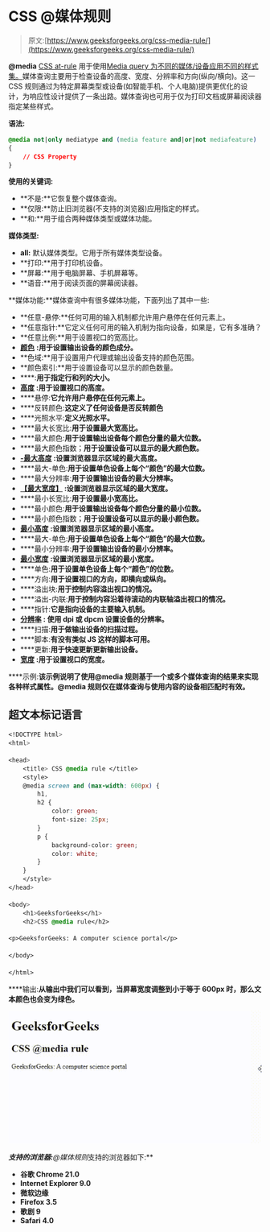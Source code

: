 # CSS @媒体规则

> 原文:[https://www.geeksforgeeks.org/css-media-rule/](https://www.geeksforgeeks.org/css-media-rule/)

**@media** [CSS at-rule](https://www.geeksforgeeks.org/css-at-rules/) 用于使用[Media query 为不同的媒体/设备应用不同的样式集。](https://www.geeksforgeeks.org/css-media-queries/)媒体查询主要用于检查设备的高度、宽度、分辨率和方向(纵向/横向)。这一 CSS 规则通过为特定屏幕类型或设备(如智能手机、个人电脑)提供更优化的设计，为响应性设计提供了一条出路。媒体查询也可用于仅为打印文档或屏幕阅读器指定某些样式。

**语法:**

```css
@media not|only mediatype and (media feature and|or|not mediafeature) 
{
    // CSS Property
}
```

**使用的关键词:**

*   **不是:**它恢复整个媒体查询。
*   **仅限:**防止旧浏览器(不支持的浏览器)应用指定的样式。
*   **和:**用于组合两种媒体类型或媒体功能。

**媒体类型:**

*   **all:** 默认媒体类型。它用于所有媒体类型设备。
*   **打印:**用于打印机设备。
*   **屏幕:**用于电脑屏幕、手机屏幕等。
*   **语音:**用于阅读页面的屏幕阅读器。

**媒体功能:**媒体查询中有很多媒体功能，下面列出了其中一些:

*   **任意-悬停:**任何可用的输入机制都允许用户悬停在任何元素上。
*   **任意指针:**它定义任何可用的输入机制为指向设备，如果是，它有多准确？
*   **任意比例:**用于设置视口的宽高比。
*   [**颜色**](https://www.geeksforgeeks.org/css-colors/) **:用于设置输出设备的颜色成分。**
*   **色域:**用于设置用户代理或输出设备支持的颜色范围。
*   **颜色索引:**用于设置设备可以显示的颜色数量。
*   [](https://www.geeksforgeeks.org/css-grid-property/)****:**用于指定行和列的大小。**
*   **[**高度**](geeksforgeeks.org/css-height-property/) **:用于设置视口的高度。****
*   ****悬停:**它允许用户悬停在任何元素上。**
*   ****反转颜色:**这定义了任何设备是否反转颜色**
*   ****光照水平:**定义光照水平。**
*   ****最大长宽比:**用于设置最大宽高比。**
*   ****最大颜色:**用于设置输出设备每个颜色分量的最大位数。**
*   ****最大颜色指数；**用于设置设备可以显示的最大颜色数。**
*   **[**-最大高度**](https://www.geeksforgeeks.org/css-max-height-property/) **:设置浏览器显示区域的最大高度。****
*   ****最大-单色:**用于设置单色设备上每个“颜色”的最大位数。**
*   ****最大分辨率:**用于设置输出设备的最大分辨率。**
*   **[**【最大宽度】**](https://www.geeksforgeeks.org/css-max-width-property/) **:设置浏览器显示区域的最大宽度。****
*   ****最小长宽比:**用于设置最小宽高比。**
*   ****最小颜色:**用于设置输出设备每个颜色分量的最小位数。**
*   ****最小颜色指数；**用于设置设备可以显示的最小颜色数。**
*   **[**最小高度**](https://www.geeksforgeeks.org/css-min-height-property/) **:设置浏览器显示区域的最小高度。****
*   ****最大-单色:**用于设置单色设备上每个“颜色”的最大位数。**
*   ****最小分辨率:**用于设置输出设备的最小分辨率。**
*   **[**最小宽度**](https://www.geeksforgeeks.org/css-min-width-property/) **:设置浏览器显示区域的最小宽度。****
*   ****单色:**用于设置单色设备上每个“颜色”的位数。**
*   ****方向:**用于设置视口的方向，即横向或纵向。**
*   ****溢出块:**用于控制内容溢出视口的情况。**
*   ****溢出-内联:**用于控制内容沿着待滚动的内联轴溢出视口的情况。**
*   ****指针:**它是指向设备的主要输入机制。**
*   **[**分辨率**](https://www.geeksforgeeks.org/css-value-resolution/) **:** 使用 dpi 或 dpcm 设置设备的分辨率。**
*   ****扫描:**用于做输出设备的扫描过程。**
*   ****脚本:**有没有类似 JS 这样的脚本可用。**
*   ****更新:**用于快速更新更新输出设备。**
*   **[**宽度**](https://www.geeksforgeeks.org/css-width-property/) **:用于设置视口的宽度。****

****示例:**该示例说明了使用@media 规则基于一个或多个媒体查询的结果来实现各种样式属性。@media 规则仅在媒体查询与使用内容的设备相匹配时有效。**

## **超文本标记语言**

```css
<!DOCTYPE html>
<html>

<head>
    <title> CSS @media rule </title>
    <style>
    @media screen and (max-width: 600px) {
        h1,
        h2 {
            color: green;
            font-size: 25px;
        }
        p {
            background-color: green;
            color: white;
        }
    }
    </style>
</head>

<body>
    <h1>GeeksforGeeks</h1>
    <h2>CSS @media rule</h2>

<p>GeeksforGeeks: A computer science portal</p>

</body>

</html>
```

****输出:**从输出中我们可以看到，当屏幕宽度调整到小于等于 600px 时，那么文本颜色也会变为绿色。**

**![](img/c11b6ddd35c2d51671190f686eeeb8c6.png)**

****支持的浏览器:***@媒体规则*支持的浏览器如下:**

*   **谷歌 Chrome 21.0**
*   **Internet Explorer 9.0**
*   **微软边缘**
*   **Firefox 3.5**
*   **歌剧 9**
*   **Safari 4.0**